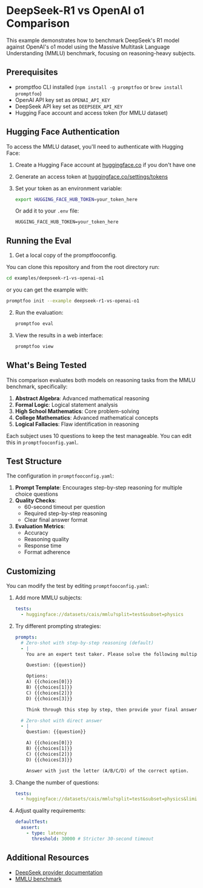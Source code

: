 # DeepSeek-R1 vs OpenAI o1 Comparison

This example demonstrates how to benchmark DeepSeek's R1 model against OpenAI's o1 model using the Massive Multitask Language Understanding (MMLU) benchmark, focusing on reasoning-heavy subjects.

## Prerequisites

- promptfoo CLI installed (`npm install -g promptfoo` or `brew install promptfoo`)
- OpenAI API key set as `OPENAI_API_KEY`
- DeepSeek API key set as `DEEPSEEK_API_KEY`
- Hugging Face account and access token (for MMLU dataset)

## Hugging Face Authentication

To access the MMLU dataset, you'll need to authenticate with Hugging Face:

1. Create a Hugging Face account at [huggingface.co](https://huggingface.co) if you don't have one
2. Generate an access token at [huggingface.co/settings/tokens](https://huggingface.co/settings/tokens)
3. Set your token as an environment variable:

   ```sh
   export HUGGING_FACE_HUB_TOKEN=your_token_here
   ```

   Or add it to your `.env` file:

   ```
   HUGGING_FACE_HUB_TOKEN=your_token_here
   ```

## Running the Eval

1. Get a local copy of the promptfooconfig.

You can clone this repository and from the root directory run:

```sh
cd examples/deepseek-r1-vs-openai-o1
```

or you can get the example with:

```sh
promptfoo init --example deepseek-r1-vs-openai-o1
```

2. Run the evaluation:

   ```sh
   promptfoo eval
   ```

3. View the results in a web interface:

   ```sh
   promptfoo view
   ```

## What's Being Tested

This comparison evaluates both models on reasoning tasks from the MMLU benchmark, specifically:

1. **Abstract Algebra**: Advanced mathematical reasoning
2. **Formal Logic**: Logical statement analysis
3. **High School Mathematics**: Core problem-solving
4. **College Mathematics**: Advanced mathematical concepts
5. **Logical Fallacies**: Flaw identification in reasoning

Each subject uses 10 questions to keep the test manageable. You can edit this in `promptfooconfig.yaml`.

## Test Structure

The configuration in `promptfooconfig.yaml`:

1. **Prompt Template**: Encourages step-by-step reasoning for multiple choice questions
2. **Quality Checks**:
   - 60-second timeout per question
   - Required step-by-step reasoning
   - Clear final answer format
3. **Evaluation Metrics**:
   - Accuracy
   - Reasoning quality
   - Response time
   - Format adherence

## Customizing

You can modify the test by editing `promptfooconfig.yaml`:

1. Add more MMLU subjects:

   ```yaml
   tests:
     - huggingface://datasets/cais/mmlu?split=test&subset=physics
   ```

2. Try different prompting strategies:

   ```yaml
   prompts:
     # Zero-shot with step-by-step reasoning (default)
     - |
       You are an expert test taker. Please solve the following multiple choice question step by step.

       Question: {{question}}

       Options:
       A) {{choices[0]}}
       B) {{choices[1]}}
       C) {{choices[2]}}
       D) {{choices[3]}}

       Think through this step by step, then provide your final answer in the format "Therefore, the answer is A/B/C/D."

     # Zero-shot with direct answer
     - |
       Question: {{question}}

       A) {{choices[0]}}
       B) {{choices[1]}}
       C) {{choices[2]}}
       D) {{choices[3]}}

       Answer with just the letter (A/B/C/D) of the correct option.
   ```

3. Change the number of questions:

   ```yaml
   tests:
     - huggingface://datasets/cais/mmlu?split=test&subset=physics&limit=20 # Test 20 questions per subject
   ```

4. Adjust quality requirements:

   ```yaml
   defaultTest:
     assert:
       - type: latency
         threshold: 30000 # Stricter 30-second timeout
   ```

## Additional Resources

- [DeepSeek provider documentation](/docs/providers/deepseek)
- [MMLU benchmark](https://huggingface.co/datasets/cais/mmlu)
